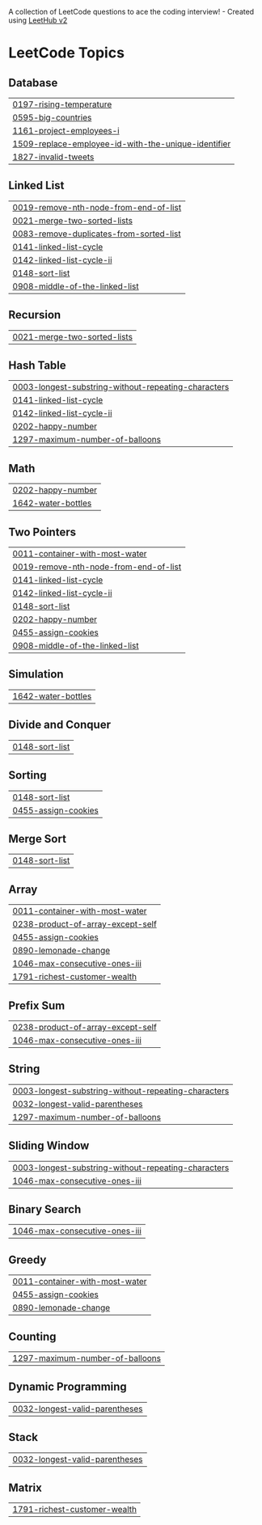A collection of LeetCode questions to ace the coding interview! - Created using [LeetHub v2](https://github.com/arunbhardwaj/LeetHub-2.0)
<!---LeetCode Topics Start-->
# LeetCode Topics
## Database
|  |
| ------- |
| [0197-rising-temperature](https://github.com/MukhilanSS/Leetcode/tree/master/0197-rising-temperature) |
| [0595-big-countries](https://github.com/MukhilanSS/Leetcode/tree/master/0595-big-countries) |
| [1161-project-employees-i](https://github.com/MukhilanSS/Leetcode/tree/master/1161-project-employees-i) |
| [1509-replace-employee-id-with-the-unique-identifier](https://github.com/MukhilanSS/Leetcode/tree/master/1509-replace-employee-id-with-the-unique-identifier) |
| [1827-invalid-tweets](https://github.com/MukhilanSS/Leetcode/tree/master/1827-invalid-tweets) |
## Linked List
|  |
| ------- |
| [0019-remove-nth-node-from-end-of-list](https://github.com/MukhilanSS/Leetcode/tree/master/0019-remove-nth-node-from-end-of-list) |
| [0021-merge-two-sorted-lists](https://github.com/MukhilanSS/Leetcode/tree/master/0021-merge-two-sorted-lists) |
| [0083-remove-duplicates-from-sorted-list](https://github.com/MukhilanSS/Leetcode/tree/master/0083-remove-duplicates-from-sorted-list) |
| [0141-linked-list-cycle](https://github.com/MukhilanSS/Leetcode/tree/master/0141-linked-list-cycle) |
| [0142-linked-list-cycle-ii](https://github.com/MukhilanSS/Leetcode/tree/master/0142-linked-list-cycle-ii) |
| [0148-sort-list](https://github.com/MukhilanSS/Leetcode/tree/master/0148-sort-list) |
| [0908-middle-of-the-linked-list](https://github.com/MukhilanSS/Leetcode/tree/master/0908-middle-of-the-linked-list) |
## Recursion
|  |
| ------- |
| [0021-merge-two-sorted-lists](https://github.com/MukhilanSS/Leetcode/tree/master/0021-merge-two-sorted-lists) |
## Hash Table
|  |
| ------- |
| [0003-longest-substring-without-repeating-characters](https://github.com/MukhilanSS/Leetcode/tree/master/0003-longest-substring-without-repeating-characters) |
| [0141-linked-list-cycle](https://github.com/MukhilanSS/Leetcode/tree/master/0141-linked-list-cycle) |
| [0142-linked-list-cycle-ii](https://github.com/MukhilanSS/Leetcode/tree/master/0142-linked-list-cycle-ii) |
| [0202-happy-number](https://github.com/MukhilanSS/Leetcode/tree/master/0202-happy-number) |
| [1297-maximum-number-of-balloons](https://github.com/MukhilanSS/Leetcode/tree/master/1297-maximum-number-of-balloons) |
## Math
|  |
| ------- |
| [0202-happy-number](https://github.com/MukhilanSS/Leetcode/tree/master/0202-happy-number) |
| [1642-water-bottles](https://github.com/MukhilanSS/Leetcode/tree/master/1642-water-bottles) |
## Two Pointers
|  |
| ------- |
| [0011-container-with-most-water](https://github.com/MukhilanSS/Leetcode/tree/master/0011-container-with-most-water) |
| [0019-remove-nth-node-from-end-of-list](https://github.com/MukhilanSS/Leetcode/tree/master/0019-remove-nth-node-from-end-of-list) |
| [0141-linked-list-cycle](https://github.com/MukhilanSS/Leetcode/tree/master/0141-linked-list-cycle) |
| [0142-linked-list-cycle-ii](https://github.com/MukhilanSS/Leetcode/tree/master/0142-linked-list-cycle-ii) |
| [0148-sort-list](https://github.com/MukhilanSS/Leetcode/tree/master/0148-sort-list) |
| [0202-happy-number](https://github.com/MukhilanSS/Leetcode/tree/master/0202-happy-number) |
| [0455-assign-cookies](https://github.com/MukhilanSS/Leetcode/tree/master/0455-assign-cookies) |
| [0908-middle-of-the-linked-list](https://github.com/MukhilanSS/Leetcode/tree/master/0908-middle-of-the-linked-list) |
## Simulation
|  |
| ------- |
| [1642-water-bottles](https://github.com/MukhilanSS/Leetcode/tree/master/1642-water-bottles) |
## Divide and Conquer
|  |
| ------- |
| [0148-sort-list](https://github.com/MukhilanSS/Leetcode/tree/master/0148-sort-list) |
## Sorting
|  |
| ------- |
| [0148-sort-list](https://github.com/MukhilanSS/Leetcode/tree/master/0148-sort-list) |
| [0455-assign-cookies](https://github.com/MukhilanSS/Leetcode/tree/master/0455-assign-cookies) |
## Merge Sort
|  |
| ------- |
| [0148-sort-list](https://github.com/MukhilanSS/Leetcode/tree/master/0148-sort-list) |
## Array
|  |
| ------- |
| [0011-container-with-most-water](https://github.com/MukhilanSS/Leetcode/tree/master/0011-container-with-most-water) |
| [0238-product-of-array-except-self](https://github.com/MukhilanSS/Leetcode/tree/master/0238-product-of-array-except-self) |
| [0455-assign-cookies](https://github.com/MukhilanSS/Leetcode/tree/master/0455-assign-cookies) |
| [0890-lemonade-change](https://github.com/MukhilanSS/Leetcode/tree/master/0890-lemonade-change) |
| [1046-max-consecutive-ones-iii](https://github.com/MukhilanSS/Leetcode/tree/master/1046-max-consecutive-ones-iii) |
| [1791-richest-customer-wealth](https://github.com/MukhilanSS/Leetcode/tree/master/1791-richest-customer-wealth) |
## Prefix Sum
|  |
| ------- |
| [0238-product-of-array-except-self](https://github.com/MukhilanSS/Leetcode/tree/master/0238-product-of-array-except-self) |
| [1046-max-consecutive-ones-iii](https://github.com/MukhilanSS/Leetcode/tree/master/1046-max-consecutive-ones-iii) |
## String
|  |
| ------- |
| [0003-longest-substring-without-repeating-characters](https://github.com/MukhilanSS/Leetcode/tree/master/0003-longest-substring-without-repeating-characters) |
| [0032-longest-valid-parentheses](https://github.com/MukhilanSS/Leetcode/tree/master/0032-longest-valid-parentheses) |
| [1297-maximum-number-of-balloons](https://github.com/MukhilanSS/Leetcode/tree/master/1297-maximum-number-of-balloons) |
## Sliding Window
|  |
| ------- |
| [0003-longest-substring-without-repeating-characters](https://github.com/MukhilanSS/Leetcode/tree/master/0003-longest-substring-without-repeating-characters) |
| [1046-max-consecutive-ones-iii](https://github.com/MukhilanSS/Leetcode/tree/master/1046-max-consecutive-ones-iii) |
## Binary Search
|  |
| ------- |
| [1046-max-consecutive-ones-iii](https://github.com/MukhilanSS/Leetcode/tree/master/1046-max-consecutive-ones-iii) |
## Greedy
|  |
| ------- |
| [0011-container-with-most-water](https://github.com/MukhilanSS/Leetcode/tree/master/0011-container-with-most-water) |
| [0455-assign-cookies](https://github.com/MukhilanSS/Leetcode/tree/master/0455-assign-cookies) |
| [0890-lemonade-change](https://github.com/MukhilanSS/Leetcode/tree/master/0890-lemonade-change) |
## Counting
|  |
| ------- |
| [1297-maximum-number-of-balloons](https://github.com/MukhilanSS/Leetcode/tree/master/1297-maximum-number-of-balloons) |
## Dynamic Programming
|  |
| ------- |
| [0032-longest-valid-parentheses](https://github.com/MukhilanSS/Leetcode/tree/master/0032-longest-valid-parentheses) |
## Stack
|  |
| ------- |
| [0032-longest-valid-parentheses](https://github.com/MukhilanSS/Leetcode/tree/master/0032-longest-valid-parentheses) |
## Matrix
|  |
| ------- |
| [1791-richest-customer-wealth](https://github.com/MukhilanSS/Leetcode/tree/master/1791-richest-customer-wealth) |
<!---LeetCode Topics End-->